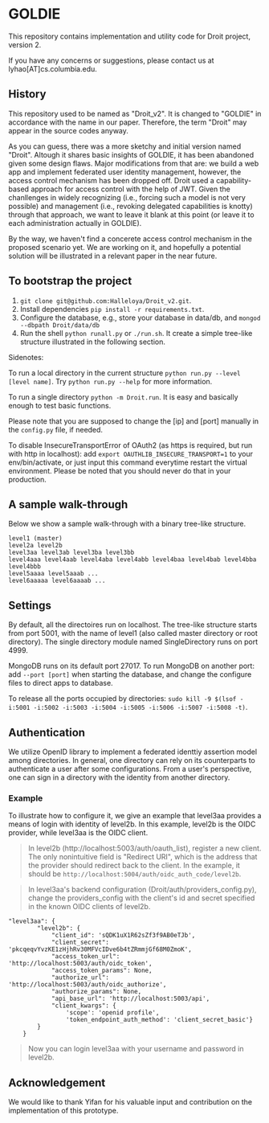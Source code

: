 # GOLDIE


This repository contains implementation and utility code for Droit project, version 2. 

If you have any concerns or suggestions, please contact us at lyhao[AT]cs.columbia.edu. 

## History

This repository used to be named as "Droit_v2". It is changed to "GOLDIE" in accordance with the name in our paper. Therefore, the term "Droit" may appear in the source codes anyway.  

As you can guess, there was a more sketchy and initial version named "Droit". Altough it shares basic insights of GOLDIE, it has been abandoned given some design flaws. Major modifications from that are: we build a web app and implement federated user identity management, however, the access control mechanism has been dropped off. Droit used a capability-based approach for access control with the help of JWT. Given the chanllenges in widely recognizing (i.e., forcing such a model is not very possible) and management (i.e., revoking delegated capabilities is knotty) through that approach, we want to leave it blank at this point (or leave it to each administration actually in GOLDIE).

By the way, we haven't find a concerete access control mechanism in the proposed scenario yet. We are working on it, and hopefully a potential solution will be illustrated in a relevant paper in the near future. 


## To bootstrap the project

1. `git clone git@github.com:Halleloya/Droit_v2.git`.
2. Install dependencies `pip install -r requirements.txt`.
3. Configure the database, e.g., store your database in data/db, and `mongod --dbpath Droit/data/db`
4. Run the shell `python runall.py` or `./run.sh`. It create a simple tree-like structure illustrated in the following section. 

Sidenotes:

To run a local directory in the current structure `python run.py --level [level name]`. Try `python run.py --help` for more information. 

To run a single directory `python -m Droit.run`. It is easy and basically enough to test basic functions.

Please note that you are supposed to change the [ip] and [port] manually in the `config.py` file, if needed. 

To disable InsecureTransportError of OAuth2 (as https is required, but run with http in localhost): add `export OAUTHLIB_INSECURE_TRANSPORT=1` to your env/bin/activate, or just input this command everytime restart the virtual environment. Please be noted that you should never do that in your production. 

## A sample walk-through 

Below we show a sample walk-through with a binary tree-like structure.

```
level1 (master)
level2a level2b
level3aa level3ab level3ba level3bb
level4aaa level4aab level4aba level4abb level4baa level4bab level4bba level4bbb  
level5aaaa level5aaab ...
level6aaaaa level6aaaab ...
```

## Settings

By default, all the directoires run on localhost. The tree-like structure starts from port 5001, with the name of level1 (also called master directory or root directory). The single directory module named SingleDirectory runs on port 4999.

MongoDB runs on its default port 27017. To run MongoDB on another port: add `--port [port]` when starting the database, and change the configure files to direct apps to database. 

To release all the ports occupied by directories: `sudo kill -9 $(lsof -i:5001 -i:5002 -i:5003 -i:5004 -i:5005 -i:5006 -i:5007 -i:5008 -t)`.

## Authentication

We utilize OpenID library to implement a federated identtiy assertion model among directories. In general, one directory can rely on its counterparts to authenticate a user after some configurations. From a user's perspective, one can sign in a directory with the identity from another directory. 

### Example 
To illustrate how to configure it, we give an example that level3aa provides a means of login with identity of level2b. In this example, level2b is the OIDC provider, while level3aa is the OIDC client.

> In level2b (http://localhost:5003/auth/oauth_list), register a new client. The only nonintuitive field is "Redirect URI", which is the address that the provider should redirect back to the client. In the example, it should be `http://localhost:5004/auth/oidc_auth_code/level2b`.

> In level3aa's backend configuration (Droit/auth/providers_config.py), change the providers_config with the client's id and secret specified in the known OIDC clients of level2b.

```
"level3aa": {
        "level2b": {
            "client_id": 'sQDK1uX1R62sZf3f9AB0eTJb',
            "client_secret": 'pkcqeqvYvzKE1zHjhRv30MFVcIDve6b4tZRmmjGf68M0ZmoK',
            "access_token_url": 'http://localhost:5003/auth/oidc_token',
            "access_token_params": None,
            "authorize_url": 'http://localhost:5003/auth/oidc_authorize',
            "authorize_params": None,
            "api_base_url": 'http://localhost:5003/api',
            "client_kwargs": {
                'scope': 'openid profile',
                'token_endpoint_auth_method': 'client_secret_basic'}
        }
    }
```

> Now you can login level3aa with your username and password in level2b.

## Acknowledgement
We would like to thank Yifan for his valuable input and contribution on the implementation of this  prototype. 

